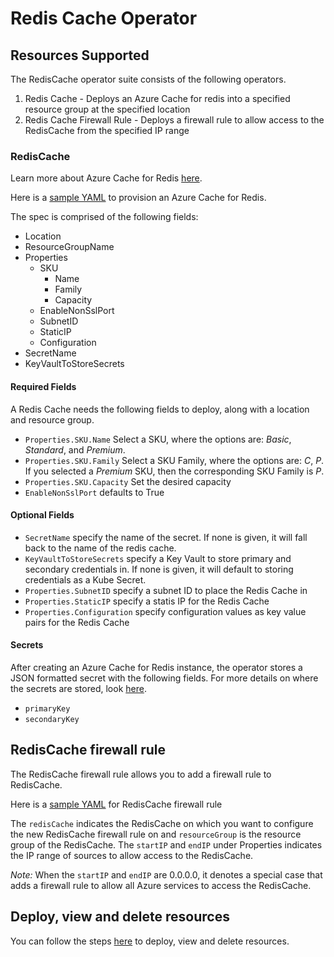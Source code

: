 # Redis Cache Operator

## Resources Supported

The RedisCache operator suite consists of the following operators.

1. Redis Cache - Deploys an Azure Cache for redis into a specified resource group at the specified location
2. Redis Cache Firewall Rule - Deploys a firewall rule to allow access to the RedisCache from the specified IP range

### RedisCache
Learn more about Azure Cache for Redis [here](https://docs.microsoft.com/en-us/azure/azure-cache-for-redis/cache-overview).

Here is a [sample YAML](/config/samples/azure_v1alpha1_rediscache.yaml) to provision an Azure Cache for Redis.

The spec is comprised of the following fields:
- Location
- ResourceGroupName
- Properties
    - SKU
        - Name
        - Family
        - Capacity
    - EnableNonSslPort
    - SubnetID
    - StaticIP
    - Configuration
- SecretName
- KeyVaultToStoreSecrets

#### Required Fields

A Redis Cache needs the following fields to deploy, along with a location and resource group.

* `Properties.SKU.Name` Select a SKU, where the options are: _Basic_, _Standard_, and _Premium_.
* `Properties.SKU.Family` Select a SKU Family, where the options are: _C_, _P_. If you selected a _Premium_ SKU, then the corresponding SKU Family is _P_.
* `Properties.SKU.Capacity` Set the desired capacity 
* `EnableNonSslPort` defaults to True

#### Optional Fields

* `SecretName` specify the name of the secret. If none is given, it will fall back to the name of the redis cache.
* `KeyVaultToStoreSecrets` specify a Key Vault to store primary and secondary credentials in. If none is given, it will default to storing credentials as a Kube Secret.
* `Properties.SubnetID` specify a subnet ID to place the Redis Cache in
* `Properties.StaticIP` specify a statis IP for the Redis Cache
* `Properties.Configuration` specify configuration values as key value pairs for the Redis Cache

#### Secrets

After creating an Azure Cache for Redis instance, the operator stores a JSON formatted secret with the following fields. For more details on where the secrets are stored, look [here](/docs/secrets.md).

* `primaryKey`
* `secondaryKey`

## RedisCache firewall rule

The RedisCache firewall rule allows you to add a firewall rule to RedisCache.

Here is a [sample YAML](https://github.com/Azure/azure-service-operator/blob/master/config/samples/azure_v1alpha1_rediscachefirewallrule.yaml) for RedisCache firewall rule

The `redisCache` indicates the RedisCache on which you want to configure the new RedisCache firewall rule on and `resourceGroup` is the resource group of the RedisCache. The `startIP` and `endIP`  under Properties indicates the IP range of sources to allow access to the RedisCache.

_Note:_ When the `startIP` and `endIP` are 0.0.0.0, it denotes a special case that adds a firewall rule to allow all Azure services to access the RedisCache.


## Deploy, view and delete resources

You can follow the steps [here](/docs/customresource.md) to deploy, view and delete resources.
